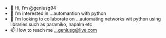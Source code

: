 - 👋 Hi, I’m @geniusg94
- 👀 I’m interested in ...automantion with python
- 💞️ I’m looking to collaborate on ...automating networks wit python using libraries such as paramiko, napalm etc
- 📫 How to reach me ...geniusg@live.com

<!---
geniusg94/geniusg94 is a ✨ special ✨ repository because its `README.md` (this file) appears on your GitHub profile.
You can click the Preview link to take a look at your changes.
--->
